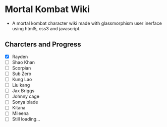 # Mortal Kombat Wiki
- A mortal kombat character wiki made with glassmorphism user inerface using html5, css3 and javascript.

## Charcters and Progress
- [x] Rayden
- [ ] Shao Khan
- [ ] Scorpian
- [ ] Sub Zero
- [ ] Kung Lao
- [ ] Liu kang
- [ ] Jax Briggs
- [ ] Johnny cage
- [ ] Sonya blade
- [ ] Kitana
- [ ] Mileena
- [ ] Still loading...

